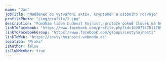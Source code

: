 ```yaml
---
name: "Jan"
jobTitle: "Nadšenec do vytváření aktiv, kryptoměn a osobního rozvoje"
profilePhoto: "/img/profile/2.jpg"
description: "Pomáhám lidem budovat hojnost, protože pokud člověk má hojnost, život je jednodušší."
linkToFacebook: "https://www.facebook.com/profile.php?id=100077470117851"
linkToFacebookGroup: "https://www.facebook.com/groups/cestyhojnosti"
linkToWeb: "https://cesty-hojnosti.webnode.cz"
location: "Praha"
isAuthor: false
isClubMember: true
---
```

